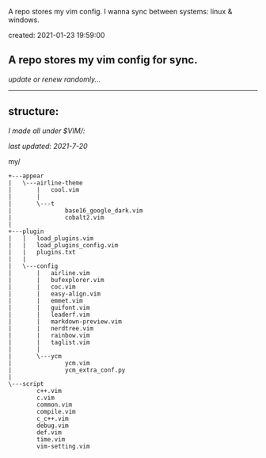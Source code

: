 A repo stores my vim config.
I wanna sync between systems: linux & windows.

created: 2021-01-23 19:59:00

## A repo stores my vim config for sync.

*update or renew randomly...*

---

## structure:

*I made all under $VIM/:*

*last updated: 2021-7-20*

my/
```
+---appear
|   \---airline-theme
|       |   cool.vim
|       |   
|       \---t
|               base16_google_dark.vim
|               cobalt2.vim
|               
+---plugin
|   |   load_plugins.vim
|   |   load_plugins_config.vim
|   |   plugins.txt
|   |   
|   \---config
|       |   airline.vim
|       |   bufexplorer.vim
|       |   coc.vim
|       |   easy-align.vim
|       |   emmet.vim
|       |   guifont.vim
|       |   leaderf.vim
|       |   markdown-preview.vim
|       |   nerdtree.vim
|       |   rainbow.vim
|       |   taglist.vim
|       |   
|       \---ycm
|               ycm.vim
|               ycm_extra_conf.py
|               
\---script
        c++.vim
        c.vim
        common.vim
        compile.vim
        c_c++.vim
        debug.vim
        def.vim
        time.vim
        vim-setting.vim
```
